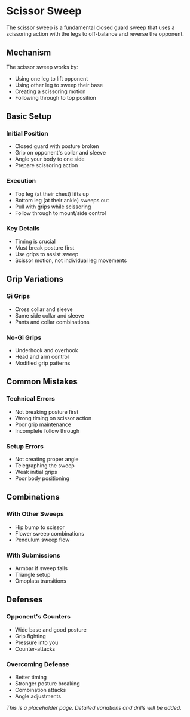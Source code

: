 # Scissor Sweep

The scissor sweep is a fundamental closed guard sweep that uses a scissoring action with the legs to off-balance and reverse the opponent.

## Mechanism

The scissor sweep works by:
- Using one leg to lift opponent
- Using other leg to sweep their base
- Creating a scissoring motion
- Following through to top position

## Basic Setup

### Initial Position
- Closed guard with posture broken
- Grip on opponent's collar and sleeve
- Angle your body to one side
- Prepare scissoring action

### Execution
- Top leg (at their chest) lifts up
- Bottom leg (at their ankle) sweeps out
- Pull with grips while scissoring
- Follow through to mount/side control

### Key Details
- Timing is crucial
- Must break posture first
- Use grips to assist sweep
- Scissor motion, not individual leg movements

## Grip Variations

### Gi Grips
- Cross collar and sleeve
- Same side collar and sleeve
- Pants and collar combinations

### No-Gi Grips
- Underhook and overhook
- Head and arm control
- Modified grip patterns

## Common Mistakes

### Technical Errors
- Not breaking posture first
- Wrong timing on scissor action
- Poor grip maintenance
- Incomplete follow through

### Setup Errors
- Not creating proper angle
- Telegraphing the sweep
- Weak initial grips
- Poor body positioning

## Combinations

### With Other Sweeps
- Hip bump to scissor
- Flower sweep combinations
- Pendulum sweep flow

### With Submissions
- Armbar if sweep fails
- Triangle setup
- Omoplata transitions

## Defenses

### Opponent's Counters
- Wide base and good posture
- Grip fighting
- Pressure into you
- Counter-attacks

### Overcoming Defense
- Better timing
- Stronger posture breaking
- Combination attacks
- Angle adjustments

*This is a placeholder page. Detailed variations and drills will be added.*
